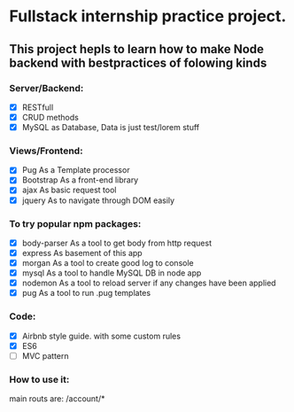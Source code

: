 # Fullstack internship practice project.
## This project hepls to learn how to make Node backend with bestpractices of folowing kinds
### Server/Backend:
- [x] RESTfull
- [x] CRUD methods
- [x] MySQL as Database, Data is just test/lorem stuff

### Views/Frontend:
- [x] Pug As a Template processor
- [x] Bootstrap As a front-end library
- [x] ajax As basic request tool
- [x] jquery As to navigate through DOM easily

### To try popular npm packages:
- [x] body-parser As a tool to get body from http request
- [x] express As basement of this app
- [x] morgan As a tool to create good log to console 
- [x] mysql As a tool to handle MySQL DB in node app
- [x] nodemon As a tool to reload server if any changes have been applied
- [x] pug As a tool to run .pug templates

### Code:
- [x] Airbnb style guide. with some custom rules
- [x] ES6 
- [ ] MVC pattern

### How to use it:
main routs are:
/account/*
